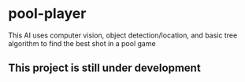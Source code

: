 # pool-player
This AI uses computer vision, object detection/location, and basic tree algorithm to find the best shot in a pool game

## This project is still under development

